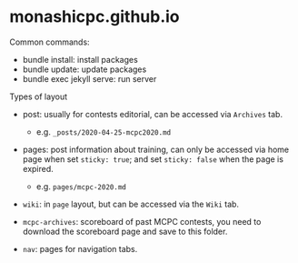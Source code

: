 # monashicpc.github.io

Common commands:

* bundle install: install packages
* bundle update: update packages
* bundle exec jekyll serve: run server

Types of layout

* post: usually for contests editorial, can be accessed via `Archives` tab.
  * e.g. `_posts/2020-04-25-mcpc2020.md`

* pages: post information about training, can only be accessed via home page when set `sticky: true`; and set `sticky: false` when the page is expired.
  * e.g. `pages/mcpc-2020.md`

* `wiki`: in `page` layout, but can be accessed via the `Wiki` tab.

* `mcpc-archives`: scoreboard of past MCPC contests, you need to download the scoreboard page and save to this folder.

* `nav`: pages for navigation tabs.
